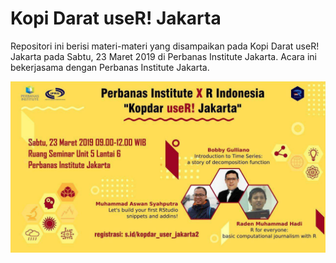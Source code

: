 # Kopi Darat useR! Jakarta

Repositori ini berisi materi-materi yang disampaikan pada Kopi Darat useR! Jakarta pada Sabtu, 23 Maret 2019 di Perbanas Institute Jakarta. Acara ini bekerjasama dengan Perbanas Institute Jakarta.

![Poster Kopdar useR! Jakarta](kopdar-user-jakarta-2.jpg)
